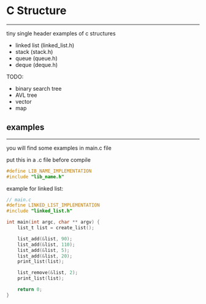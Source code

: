 # C Structure

---

tiny single header examples of c structures

- linked list (linked_list.h)
- stack (stack.h)
- queue (queue.h)
- deque (deque.h)

TODO:

- binary search tree
- AVL tree
- vector
- map

## examples

---

you will find some examples in main.c file

put this in a .c file before compile

```c
#define LIB_NAME_IMPLEMENTATION
#include "lib_name.h"

```

example for linked list:

```c
// main.c
#define LINKED_LIST_IMPLEMENTATION
#include "linked_list.h"

int main(int argc, char ** argv) {
	list_t list = create_list();

	list_add(&list, 90);
	list_add(&list, 110);
	list_add(&list, 5);
	list_add(&list, 20);
	print_list(list);

	list_remove(&list, 2);
	print_list(list);

	return 0;
}

```